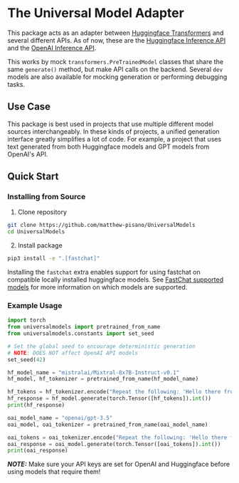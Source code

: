 # The Universal Model Adapter

This package acts as an adapter between [Huggingface Transformers](https://github.com/huggingface/transformers) and several different APIs.  As of now, these are the [Huggingface Inference API](https://huggingface.co/inference-api) and the [OpenAI Inference API](https://platform.openai.com/docs/api-reference).

This works by mock `transformers.PreTrainedModel` classes that share the same `generate()` method, but make API calls on the backend.  Several `dev` models are also available for mocking generation or performing debugging tasks.

## Use Case

This package is best used in projects that use multiple different model sources interchangeably.  In these kinds of projects, a unified generation interface greatly simplifies a lot of code.  For example, a project that uses text generated from both Huggingface models and GPT models from OpenAI's API.

## Quick Start

### Installing from Source

1. Clone repository

```bash
git clone https://github.com/matthew-pisano/UniversalModels
cd UniversalModels
```

2. Install package

```bash
pip3 install -e ".[fastchat]"
```

Installing the `fastchat` extra enables support for using fastchat on compatible locally installed huggingface models.  See [FastChat supported models](https://github.com/lm-sys/FastChat/blob/main/docs/model_support.md) for more information on which models are supported.

### Example Usage

```python
import torch
from universalmodels import pretrained_from_name
from universalmodels.constants import set_seed

# Set the global seed to encourage deterministic generation 
# NOTE: DOES NOT affect OpenAI API models
set_seed(42)

hf_model_name = "mistralai/Mixtral-8x7B-Instruct-v0.1"
hf_model, hf_tokenizer = pretrained_from_name(hf_model_name)

hf_tokens = hf_tokenizer.encode("Repeat the following: 'Hello there from a huggingface model'")
hf_response = hf_model.generate(torch.Tensor([hf_tokens]).int())
print(hf_response)

oai_model_name = "openai/gpt-3.5"
oai_model, oai_tokenizer = pretrained_from_name(oai_model_name)

oai_tokens = oai_tokenizer.encode("Repeat the following: 'Hello there from an openai model'")
oai_response = oai_model.generate(torch.Tensor([oai_tokens]).int())
print(oai_response)
```

***NOTE:*** Make sure your API keys are set for OpenAI and Huggingface before using models that require them!